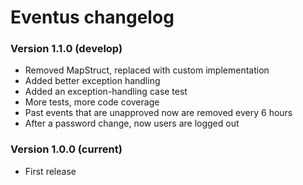 # Eventus changelog

### Version 1.1.0 (develop)
- Removed MapStruct, replaced with custom implementation
- Added better exception handling
- Added an exception-handling case test
- More tests, more code coverage
- Past events that are unapproved now are removed every 6 hours
- After a password change, now users are logged out

### Version 1.0.0 (current)
- First release